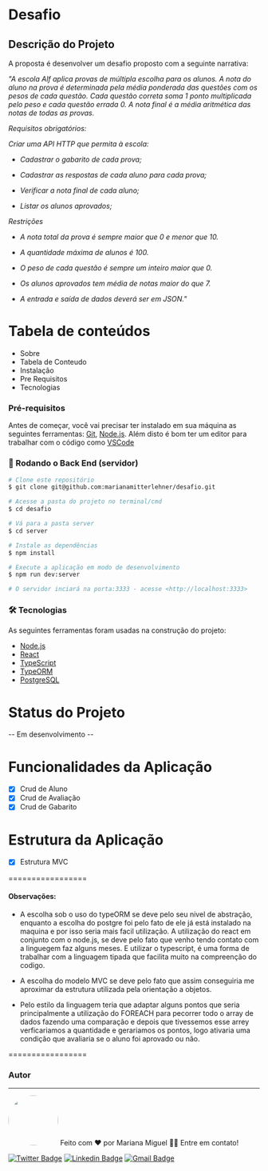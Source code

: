 # Desafio
## Descrição do Projeto
A proposta é desenvolver um desafio proposto com a seguinte narrativa:

<i> "A escola Alf aplica provas de múltipla escolha para os alunos. A nota do aluno na prova é determinada pela média ponderada das questões com os pesos de cada questão. Cada questão correta soma 1 ponto multiplicada pelo peso e cada questão errada 0. A nota final é a média aritmética das notas de todas as provas.

Requisitos obrigatórios:

Criar uma API HTTP que permita à escola:

- Cadastrar o gabarito de cada prova;

- Cadastrar as respostas de cada aluno para cada prova;

- Verificar a nota final de cada aluno;

- Listar os alunos aprovados;

Restrições

- A nota total da prova é sempre maior que 0 e menor que 10.

- A quantidade máxima de alunos é 100.

- O peso de cada questão é sempre um inteiro maior que 0.

- Os alunos aprovados tem média de notas maior do que 7.

- A entrada e saída de dados deverá ser em JSON." </i>

Tabela de conteúdos
=================
<!--ts-->
   * Sobre
   * Tabela de Conteudo
   * Instalação
   * Pre Requisitos
   * Tecnologias
<!--te-->

### Pré-requisitos

Antes de começar, você vai precisar ter instalado em sua máquina as seguintes ferramentas:
[Git](https://git-scm.com), [Node.js](https://nodejs.org/en/). 
Além disto é bom ter um editor para trabalhar com o código como [VSCode](https://code.visualstudio.com/)

### 🎲 Rodando o Back End (servidor)

```bash
# Clone este repositório
$ git clone git@github.com:marianamitterlehner/desafio.git

# Acesse a pasta do projeto no terminal/cmd
$ cd desafio

# Vá para a pasta server
$ cd server

# Instale as dependências
$ npm install

# Execute a aplicação em modo de desenvolvimento
$ npm run dev:server

# O servidor inciará na porta:3333 - acesse <http://localhost:3333>
```
### 🛠 Tecnologias

As seguintes ferramentas foram usadas na construção do projeto:

- [Node.js](https://nodejs.org/en/)
- [React](https://pt-br.reactjs.org/)
- [TypeScript](https://www.typescriptlang.org/)
- [TypeORM](https://typeorm.io/#/)
- [PostgreSQL](https://www.postgresql.org)


Status do Projeto
=================
 -- Em desenvolvimento --
 
Funcionalidades da Aplicação
=================
- [x] Crud de Aluno
- [x] Crud de Avaliação
- [x] Crud de Gabarito

Estrutura da Aplicação
=================
- [x] Estrutura MVC

=================

#### Observações:

- A escolha sob o uso do typeORM se deve pelo seu nivel de abstração, enquanto a escolha do 
postgre foi pelo fato de ele já está instalado na maquina e por isso seria mais facil utilização.
A utilização do react em conjunto com o node.js, se deve pelo fato que venho tendo contato com a 
linguegem faz alguns meses. E utilizar o typescript, é uma forma de trabalhar com a linguagem tipada
que facilita muito na compreenção do codigo.

- A escolha do modelo MVC se deve pelo fato que assim conseguiria me aproximar da estrutura utilizada
pela orientação a objetos. 

- Pelo estilo da linguagem teria que adaptar alguns pontos que seria principalmente a utilização do 
FOREACH para pecorrer todo o array de dados fazendo uma comparação e depois que tivessemos esse arrey 
verficariamos a quantidade e gerariamos os pontos, logo ativaria uma condição que avaliaria se o aluno
foi aprovado ou não.

=================

### Autor
---

<img style="border-radius: 50%;" src="https://media-exp1.licdn.com/dms/image/C4E03AQHbuaN3q9GEgg/profile-displayphoto-shrink_100_100/0/1591642102871?e=1617235200&v=beta&t=mOuU0vtLLa0wFRUNuamVDi4Kkxo516G6AKfuQ4QBk-w" width="100px;" alt=""/>
Feito com ❤️ por Mariana Miguel 👋🏽 Entre em contato!
<br />

[![Twitter Badge](https://img.shields.io/badge/-@maricookie26-1ca0f1?style=flat-square&labelColor=1ca0f1&logo=twitter&logoColor=white&link=https://twitter.com/maricookie26)](https://twitter.com/maricookie26) [![Linkedin Badge](https://img.shields.io/badge/-Mariana-blue?style=flat-square&logo=Linkedin&logoColor=white&link=https://www.linkedin.com/in/mariana-miguel-95268713b/)](https://www.linkedin.com/in/mariana-miguel-95268713b) 
[![Gmail Badge](https://img.shields.io/badge/-mariana.m.miguel.com-c14438?style=flat-square&logo=Gmail&logoColor=white&link=mailto:mariana.m.miguel@gmail.com)](mailto:mariana.m.miguel@gmail.com)
